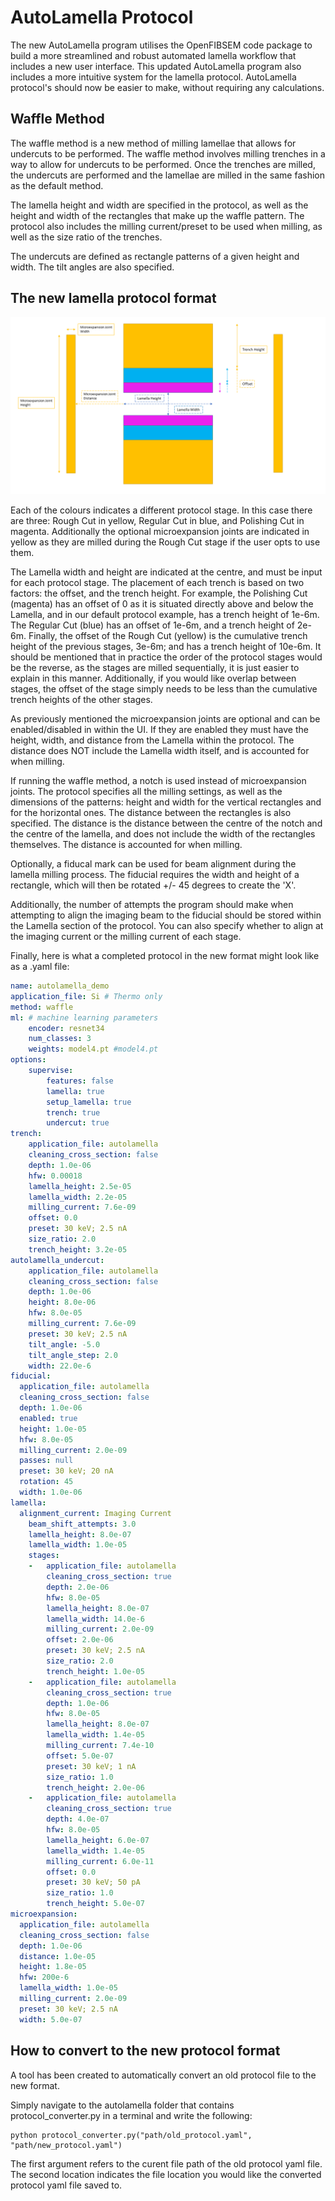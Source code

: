 # AutoLamella Protocol
The new AutoLamella program utilises the OpenFIBSEM code package to build a more streamlined and robust automated lamella workflow that includes a new user interface. This updated AutoLamella program also includes a more intuitive system for the lamella protocol. AutoLamella protocol's should now be easier to make, without requiring any calculations. 

## Waffle Method

The waffle method is a new method of milling lamellae that allows for undercuts to be performed. The waffle method involves milling trenches in a way to allow for undercuts to be performed. Once the trenches are milled, the undercuts are performed and the lamellae are milled in the same fashion as the default method.

The lamella height and width are specified in the protocol, as well as the height and width of the rectangles that make up the waffle pattern. The protocol also includes the milling current/preset to be used when milling, as well as the size ratio of the trenches.

The undercuts are defined as rectangle patterns of a given height and width. The tilt angles are also specified. 

## The new lamella protocol format
![New Protocol Format](img/NewProtocolFormat.bmp)

Each of the colours indicates a different protocol stage. In this case there are three: Rough Cut in yellow, Regular Cut in blue, and Polishing Cut in magenta. Additionally the optional microexpansion joints are indicated in yellow as they are milled during the Rough Cut stage if the user opts to use them. 

The Lamella width and height are indicated at the centre, and must be input for each protocol stage. The placement of each trench is based on two factors: the offset, and the trench height. For example, the Polishing Cut (magenta) has an offset of 0 as it is situated directly above and below the Lamella, and in our default protocol example, has a trench height of 1e-6m. The Regular Cut (blue) has an offset of 1e-6m, and a trench height of 2e-6m. Finally, the offset of the Rough Cut (yellow) is the cumulative trench height of the previous stages, 3e-6m; and has a trench height of 10e-6m. It should be mentioned that in practice the order of the protocol stages would be the reverse, as the stages are milled sequentially, it is just easier to explain in this manner. Additionally, if you would like overlap between stages, the offset of the stage simply needs to be less than the cumulative trench heights of the other stages.

As previously mentioned the microexpansion joints are optional and can be enabled/disabled in within the UI. If they are enabled they must have the height, width, and distance from the Lamella within the protocol. The distance does NOT include the Lamella width itself, and is accounted for when milling.

If running the waffle method, a notch is used instead of microexpansion joints. The protocol specifies all the milling settings, as well as the dimensions of the patterns: height and width for the vertical rectangles and for the horizontal ones. The distance between the rectangles is also specified. The distance is the distance between the centre of the notch and the centre of the lamella, and does not include the width of the rectangles themselves. The distance is accounted for when milling.

Optionally, a fiducal mark can be used for beam alignment during the lamella milling process.
The fiducial requires the width and height of a rectangle, which will then be rotated +/- 45 degrees to create the 'X'.  

Additionally, the number of attempts the program should make when attempting to align the imaging beam to the fiducial should be stored within the Lamella section of the protocol. You can also specify whether to align at the imaging current or the milling current of each stage.

Finally, here is what a completed protocol in the new format might look like as a .yaml file:

```yaml
name: autolamella_demo
application_file: Si # Thermo only
method: waffle
ml: # machine learning parameters 
    encoder: resnet34
    num_classes: 3
    weights: model4.pt #model4.pt
options:
    supervise:
        features: false
        lamella: true
        setup_lamella: true
        trench: true
        undercut: true
trench:
    application_file: autolamella
    cleaning_cross_section: false
    depth: 1.0e-06
    hfw: 0.00018
    lamella_height: 2.5e-05
    lamella_width: 2.2e-05
    milling_current: 7.6e-09
    offset: 0.0
    preset: 30 keV; 2.5 nA
    size_ratio: 2.0
    trench_height: 3.2e-05
autolamella_undercut:
    application_file: autolamella
    cleaning_cross_section: false
    depth: 1.0e-06
    height: 8.0e-06
    hfw: 8.0e-05
    milling_current: 7.6e-09
    preset: 30 keV; 2.5 nA
    tilt_angle: -5.0
    tilt_angle_step: 2.0
    width: 22.0e-6
fiducial:
  application_file: autolamella
  cleaning_cross_section: false
  depth: 1.0e-06
  enabled: true
  height: 1.0e-05
  hfw: 8.0e-05
  milling_current: 2.0e-09
  passes: null
  preset: 30 keV; 20 nA
  rotation: 45
  width: 1.0e-06
lamella:
  alignment_current: Imaging Current
    beam_shift_attempts: 3.0
    lamella_height: 8.0e-07
    lamella_width: 1.0e-05
    stages:
    -   application_file: autolamella
        cleaning_cross_section: true
        depth: 2.0e-06
        hfw: 8.0e-05
        lamella_height: 8.0e-07
        lamella_width: 14.0e-6
        milling_current: 2.0e-09
        offset: 2.0e-06
        preset: 30 keV; 2.5 nA
        size_ratio: 2.0
        trench_height: 1.0e-05
    -   application_file: autolamella
        cleaning_cross_section: true
        depth: 1.0e-06
        hfw: 8.0e-05
        lamella_height: 8.0e-07
        lamella_width: 1.4e-05
        milling_current: 7.4e-10
        offset: 5.0e-07
        preset: 30 keV; 1 nA
        size_ratio: 1.0
        trench_height: 2.0e-06
    -   application_file: autolamella
        cleaning_cross_section: true
        depth: 4.0e-07
        hfw: 8.0e-05
        lamella_height: 6.0e-07
        lamella_width: 1.4e-05
        milling_current: 6.0e-11
        offset: 0.0
        preset: 30 keV; 50 pA
        size_ratio: 1.0
        trench_height: 5.0e-07
microexpansion:
  application_file: autolamella
  cleaning_cross_section: false
  depth: 1.0e-06
  distance: 1.0e-05
  height: 1.8e-05
  hfw: 200e-6
  lamella_width: 1.0e-05
  milling_current: 2.0e-09
  preset: 30 keV; 2.5 nA
  width: 5.0e-07
```

## How to convert to the new protocol format
A tool has been created to automatically convert an old protocol file to the new format. 

Simply navigate to the autolamella folder that contains protocol_converter.py in a terminal and write the following:

```shellscript
python protocol_converter.py("path/old_protocol.yaml", "path/new_protocol.yaml")
```

The first argument refers to the curent file path of the old protocol yaml file. The second location indicates the file location you would like the converted protocol yaml file saved to.
